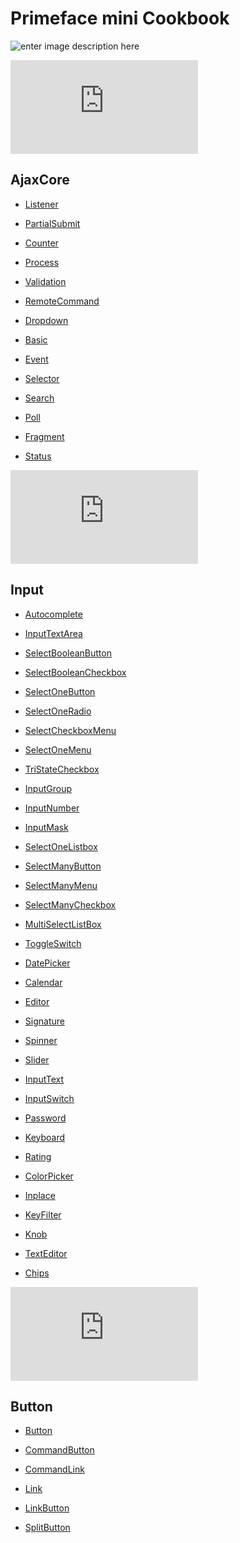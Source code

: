 # Primeface mini Cookbook

![enter image description here](https://raw.githubusercontent.com/khafast/khafast.github.io/master/assets/images/dummy-image-300x298.jpg)

![](https://www.primefaces.org/showcase/javax.faces.resource/images/icons/ajaxCore.svg.xhtml?ln=showcase)  
## AjaxCore

-   [Listener](https://www.primefaces.org/showcase/ui/ajax/listener.xhtml)
-   [PartialSubmit](https://www.primefaces.org/showcase/ui/ajax/partialSubmit.xhtml)
-   [Counter](https://www.primefaces.org/showcase/ui/ajax/counter.xhtml)
-   [Process](https://www.primefaces.org/showcase/ui/ajax/process.xhtml)
-   [Validation](https://www.primefaces.org/showcase/ui/ajax/validation.xhtml)
-   [RemoteCommand](https://www.primefaces.org/showcase/ui/ajax/remoteCommand.xhtml)
-   [Dropdown](https://www.primefaces.org/showcase/ui/ajax/dropdown.xhtml)

-   [Basic](https://www.primefaces.org/showcase/ui/ajax/basic.xhtml)
-   [Event](https://www.primefaces.org/showcase/ui/ajax/event.xhtml)
-   [Selector](https://www.primefaces.org/showcase/ui/ajax/selector.xhtml)
-   [Search](https://www.primefaces.org/showcase/ui/ajax/search.xhtml)
-   [Poll](https://www.primefaces.org/showcase/ui/ajax/poll.xhtml)
-   [Fragment](https://www.primefaces.org/showcase/ui/ajax/fragment.xhtml)
-   [Status](https://www.primefaces.org/showcase/ui/ajax/status.xhtml)

 ![](https://www.primefaces.org/showcase/javax.faces.resource/images/icons/input.svg.xhtml?ln=showcase)  
  
  ## Input
  
-   [Autocomplete](https://www.primefaces.org/showcase/ui/input/autoComplete.xhtml)
-   [InputTextArea](https://www.primefaces.org/showcase/ui/input/inputTextarea.xhtml)
-   [SelectBooleanButton](https://www.primefaces.org/showcase/ui/input/booleanButton.xhtml)
-   [SelectBooleanCheckbox](https://www.primefaces.org/showcase/ui/input/booleanCheckbox.xhtml)
-   [SelectOneButton](https://www.primefaces.org/showcase/ui/input/oneButton.xhtml)
-   [SelectOneRadio](https://www.primefaces.org/showcase/ui/input/oneRadio.xhtml)
-   [SelectCheckboxMenu](https://www.primefaces.org/showcase/ui/input/checkboxMenu.xhtml)
-   [SelectOneMenu](https://www.primefaces.org/showcase/ui/input/oneMenu.xhtml)
-   [TriStateCheckbox](https://www.primefaces.org/showcase/ui/input/triStateCheckbox.xhtml)
-   [InputGroup](https://www.primefaces.org/showcase/ui/input/inputGroup.xhtml)
-   [InputNumber](https://www.primefaces.org/showcase/ui/input/inputNumber.xhtml)
-   [InputMask](https://www.primefaces.org/showcase/ui/input/inputMask.xhtml)
-   [SelectOneListbox](https://www.primefaces.org/showcase/ui/input/listbox.xhtml)
-   [SelectManyButton](https://www.primefaces.org/showcase/ui/input/manyButton.xhtml)
-   [SelectManyMenu](https://www.primefaces.org/showcase/ui/input/manyMenu.xhtml)
-   [SelectManyCheckbox](https://www.primefaces.org/showcase/ui/input/manyCheckbox.xhtml)
-   [MultiSelectListBox](https://www.primefaces.org/showcase/ui/input/multiSelectListbox.xhtml)
-   [ToggleSwitch](https://www.primefaces.org/showcase/ui/input/toggleSwitch.xhtml)

-   [DatePicker](https://www.primefaces.org/showcase/ui/input/datePicker.xhtml)
-   [Calendar](https://www.primefaces.org/showcase/ui/input/calendar.xhtml)
-   [Editor](https://www.primefaces.org/showcase/ui/input/editor.xhtml)
-   [Signature](https://www.primefaces.org/showcase/ui/input/signature.xhtml)
-   [Spinner](https://www.primefaces.org/showcase/ui/input/spinner.xhtml)
-   [Slider](https://www.primefaces.org/showcase/ui/input/slider.xhtml)
-   [InputText](https://www.primefaces.org/showcase/ui/input/inputText.xhtml)
-   [InputSwitch](https://www.primefaces.org/showcase/ui/input/inputSwitch.xhtml)
-   [Password](https://www.primefaces.org/showcase/ui/input/password.xhtml)
-   [Keyboard](https://www.primefaces.org/showcase/ui/input/keyboard.xhtml)
-   [Rating](https://www.primefaces.org/showcase/ui/input/rating.xhtml)
-   [ColorPicker](https://www.primefaces.org/showcase/ui/input/colorPicker.xhtml)
-   [Inplace](https://www.primefaces.org/showcase/ui/input/inplace.xhtml)
-   [KeyFilter](https://www.primefaces.org/showcase/ui/input/keyFilter.xhtml)
-   [Knob](https://www.primefaces.org/showcase/ui/input/knob.xhtml)
-   [TextEditor](https://www.primefaces.org/showcase/ui/input/textEditor.xhtml)
-   [Chips](https://www.primefaces.org/showcase/ui/input/chips.xhtml)



   


![](https://www.primefaces.org/showcase/javax.faces.resource/images/icons/button.svg.xhtml?ln=showcase)
## Button
 
-   [Button](https://www.primefaces.org/showcase/ui/button/button.xhtml)
-   [CommandButton](https://www.primefaces.org/showcase/ui/button/commandButton.xhtml)
-   [CommandLink](https://www.primefaces.org/showcase/ui/button/commandLink.xhtml)

-   [Link](https://www.primefaces.org/showcase/ui/button/link.xhtml)
-   [LinkButton](https://www.primefaces.org/showcase/ui/button/linkButton.xhtml)
-   [SplitButton](https://www.primefaces.org/showcase/ui/button/splitButton.xhtml)
<!--stackedit_data:
eyJoaXN0b3J5IjpbMjM2OTAzOTcxLC0xMjg2MTI3OTI0LDEyMz
I5NjgwNjcsMjExNjQ2Mjk0NSwxNjY2MDk1NjddfQ==
-->